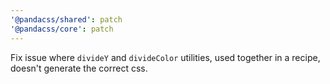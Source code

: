 ```yaml
---
'@pandacss/shared': patch
'@pandacss/core': patch
---
```


Fix issue where `divideY` and `divideColor` utilities, used together in a recipe, doesn't generate the correct css.
